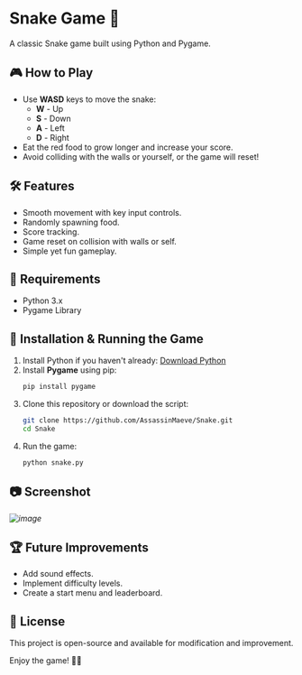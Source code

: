 # Snake Game 🐍

A classic Snake game built using Python and Pygame.

## 🎮 How to Play
- Use **WASD** keys to move the snake:
  - **W** - Up
  - **S** - Down
  - **A** - Left
  - **D** - Right
- Eat the red food to grow longer and increase your score.
- Avoid colliding with the walls or yourself, or the game will reset!

## 🛠 Features
- Smooth movement with key input controls.
- Randomly spawning food.
- Score tracking.
- Game reset on collision with walls or self.
- Simple yet fun gameplay.

## 📌 Requirements
- Python 3.x
- Pygame Library

## 🚀 Installation & Running the Game
1. Install Python if you haven't already: [Download Python](https://www.python.org/downloads/)
2. Install **Pygame** using pip:
   ```sh
   pip install pygame
   ```
3. Clone this repository or download the script:
   ```sh
   git clone https://github.com/AssassinMaeve/Snake.git
   cd Snake
   ```
4. Run the game:
   ```sh
   python snake.py
   ```

## 📷 Screenshot
*![image](https://github.com/user-attachments/assets/01388c6a-0f3a-478f-9f54-fb33cd9a08b0)*

## 🏆 Future Improvements
- Add sound effects. 
- Implement difficulty levels.
- Create a start menu and leaderboard.

## 📜 License
This project is open-source and available for modification and improvement.

Enjoy the game! 🚀🐍

